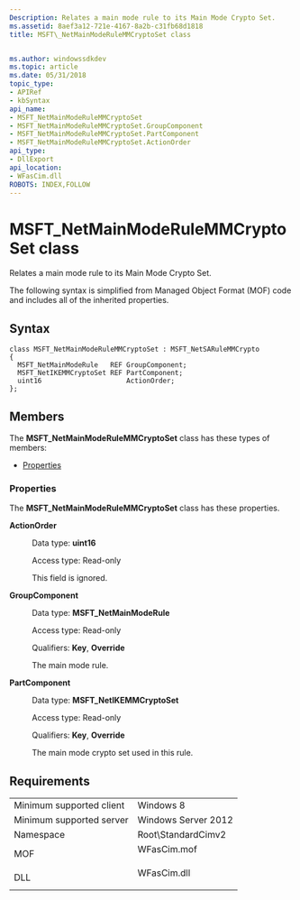 ```yaml
---
Description: Relates a main mode rule to its Main Mode Crypto Set.
ms.assetid: 8aef3a12-721e-4167-8a2b-c31fb68d1818
title: MSFT\_NetMainModeRuleMMCryptoSet class


ms.author: windowssdkdev
ms.topic: article
ms.date: 05/31/2018
topic_type: 
- APIRef
- kbSyntax
api_name: 
- MSFT_NetMainModeRuleMMCryptoSet
- MSFT_NetMainModeRuleMMCryptoSet.GroupComponent
- MSFT_NetMainModeRuleMMCryptoSet.PartComponent
- MSFT_NetMainModeRuleMMCryptoSet.ActionOrder
api_type: 
- DllExport
api_location: 
- WFasCim.dll
ROBOTS: INDEX,FOLLOW
---
```


# MSFT\_NetMainModeRuleMMCryptoSet class

Relates a main mode rule to its Main Mode Crypto Set.

The following syntax is simplified from Managed Object Format (MOF) code and includes all of the inherited properties.

## Syntax

``` syntax
class MSFT_NetMainModeRuleMMCryptoSet : MSFT_NetSARuleMMCrypto
{
  MSFT_NetMainModeRule   REF GroupComponent;
  MSFT_NetIKEMMCryptoSet REF PartComponent;
  uint16                     ActionOrder;
};
```

## Members

The **MSFT\_NetMainModeRuleMMCryptoSet** class has these types of members:

-   [Properties](#properties)

### Properties

The **MSFT\_NetMainModeRuleMMCryptoSet** class has these properties.

<dl> <dt>

**ActionOrder**
</dt> <dd> <dl> <dt>

Data type: **uint16**
</dt> <dt>

Access type: Read-only
</dt> </dl>

This field is ignored.

</dd> <dt>

**GroupComponent**
</dt> <dd> <dl> <dt>

Data type: **MSFT\_NetMainModeRule**
</dt> <dt>

Access type: Read-only
</dt> <dt>

Qualifiers: **Key**, **Override**
</dt> </dl>

The main mode rule.

</dd> <dt>

**PartComponent**
</dt> <dd> <dl> <dt>

Data type: **MSFT\_NetIKEMMCryptoSet**
</dt> <dt>

Access type: Read-only
</dt> <dt>

Qualifiers: **Key**, **Override**
</dt> </dl>

The main mode crypto set used in this rule.

</dd> </dl>

## Requirements



|                                     |                                                                                        |
|-------------------------------------|----------------------------------------------------------------------------------------|
| Minimum supported client<br/> | Windows 8<br/>                                                                   |
| Minimum supported server<br/> | Windows Server 2012<br/>                                                         |
| Namespace<br/>                | Root\\StandardCimv2<br/>                                                         |
| MOF<br/>                      | <dl> <dt>WFasCim.mof</dt> </dl> |
| DLL<br/>                      | <dl> <dt>WFasCim.dll</dt> </dl> |



 

 




